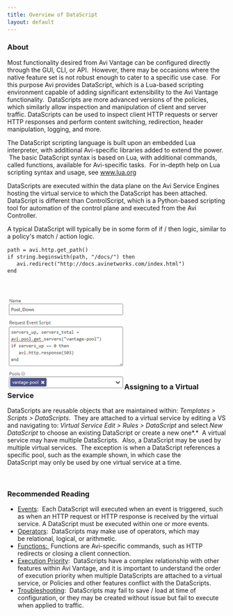 ```yaml
---
title: Overview of DataScript
layout: default
---
```

### About

Most functionality desired from Avi Vantage can be configured directly through the GUI, CLI, or API.  However, there may be occasions where the native feature set is not robust enough to cater to a specific use case.  For this purpose Avi provides DataScript, which is a Lua-based scripting environment capable of adding significant extensibility to the Avi Vantage functionality.  DataScripts are more advanced versions of the policies, which similarly allow inspection and manipulation of client and server traffic. DataScripts can be used to inspect client HTTP requests or server HTTP responses and perform content switching, redirection, header manipulation, logging, and more.

The DataScript scripting language is built upon an embedded Lua interpreter, with additional Avi-specific libraries added to extend the power.  The basic DataScript syntax is based on Lua, with additional commands, called functions, available for Avi-specific tasks.  For in-depth help on Lua scripting syntax and usage, see <a href="http://www.lua.org">www.lua.org</a>

DataScripts are executed within the data plane on the Avi Service Engines hosting the virtual service to which the DataScript has been attached. DataScript is different than ControlScript, which is a Python-based scripting tool for automation of the control plane and executed from the Avi Controller.

A typical DataScript will typically be in some form of if / then logic, similar to a policy's match / action logic.
<pre><code class="language-lua">path = avi.http.get_path()
if string.beginswith(path, "/docs/") then
   avi.redirect("http://docs.avinetworks.com/index.html")
end</code></pre>

 

### <img src="img/Pool_Down.png" alt="Pool_Down" width="269" height="211">Assigning to a Virtual Service

DataScripts are reusable objects that are maintained within: *Templates > Scripts > DataScripts*.  They are attached to a virtual service by editing a VS and navigating to: *Virtual Service Edit > Rules > DataScript* and select *New DataScript* to choose an existing DataScript or create a new one*.*  A virtual service may have multiple DataScripts.  Also, a DataScript may be used by multiple virtual services.  The exception is when a DataScript references a specific pool, such as the example shown, in which case the DataScript may only be used by one virtual service at a time.

 

### Recommended Reading

* <a href="/2015/12/14/datascript-events/">Events</a>:  Each DataScript will executed when an event is triggered, such as when an HTTP request or HTTP response is received by the virtual service. A DataScript must be executed within one or more events.
* <a href="/2015/12/14/datascript-operators/">Operators</a>:  DataScripts may make use of operators, which may be relational, logical, or arithmetic.
* <a href="/2015/12/13/datascript-functions/">Functions:&nbsp;</a> Functions are Avi-specific commands, such as HTTP redirects or closing a client connection.
* <a href="/2015/12/14/datascript-execution-priority/">Execution Priority</a>:  DataScripts have a complex relationship with other features within Avi Vantage, and it is important to understand the order of execution priority when multiple DataScripts are attached to a virtual service, or Policies and other features conflict with the DataScripts.
* <a href="/2015/12/14/datascript-troubleshooting-rules/">Troubleshooting</a>:  DataScripts may fail to save / load at time of configuration, or they may be created without issue but fail to execute when applied to traffic.

 

 